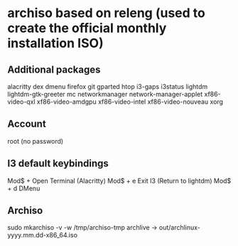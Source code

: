 # archiso based on releng (used to create the official monthly installation ISO)

## Additional packages

alacritty
dex
dmenu
firefox
git
gparted
htop
i3-gaps
i3status
lightdm
lightdm-gtk-greeter
mc
networkmanager
network-manager-applet
xf86-video-qxl
xf86-video-amdgpu
xf86-video-intel
xf86-video-nouveau
xorg

## Account 

root (no password)

## I3 default keybindings

Mod$ + <Enter>  Open Terminal (Alacritty)
Mod$ + e        Exit I3 (Return to lightdm)
Mod$ + d        DMenu
  
## Archiso
  
  sudo mkarchiso -v -w /tmp/archiso-tmp archlive
  -> out/archlinux-yyyy.mm.dd-x86_64.iso
  
  
